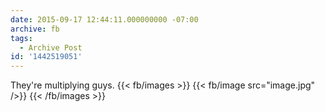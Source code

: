 ```yaml
---
date: 2015-09-17 12:44:11.000000000 -07:00
archive: fb
tags: 
  - Archive Post
id: '1442519051'
---
```


They're multiplying guys.
{{< fb/images >}}
{{< fb/image src="image.jpg" />}}
{{< /fb/images >}}
